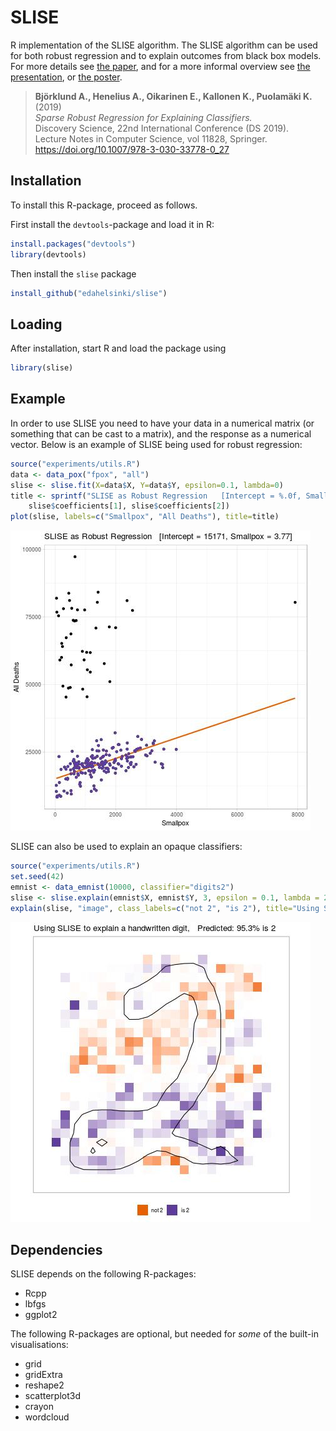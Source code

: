 # SLISE

R implementation of the SLISE algorithm. The SLISE algorithm can be used for
both robust regression and to explain outcomes from black box models.
For more details see [the paper](https://rdcu.be/bVbda), and for a more informal
overview see [the presentation](vignettes/presentation.pdf), or [the poster](vignettes/poster.pdf).

> **Björklund A., Henelius A., Oikarinen E., Kallonen K., Puolamäki K.** (2019)  
> *Sparse Robust Regression for Explaining Classifiers.*  
> Discovery Science, 22nd International Conference (DS 2019).  
> Lecture Notes in Computer Science, vol 11828, Springer.  
> https://doi.org/10.1007/978-3-030-33778-0_27



## Installation
To install this R-package, proceed as follows.

First install the `devtools`-package and load it in R:
```R
install.packages("devtools")
library(devtools)
```

Then install the `slise` package

```R
install_github("edahelsinki/slise")
```

## Loading
After installation, start R and load the package using
```R
library(slise)
```


## Example

In order to use SLISE you need to have your data in a numerical matrix (or
something that can be cast to a matrix), and the response as a numerical vector.
Below is an example of SLISE being used for robust regression:

```R
source("experiments/utils.R")
data <- data_pox("fpox", "all")
slise <- slise.fit(X=data$X, Y=data$Y, epsilon=0.1, lambda=0)
title <- sprintf("SLISE as Robust Regression   [Intercept = %.0f, Smallpox = %.2f]",
    slise$coefficients[1], slise$coefficients[2])
plot(slise, labels=c("Smallpox", "All Deaths"), title=title)
```
![Example Plot 1](experiments/results/ex1.jpg)


SLISE can also be used to explain an opaque classifiers:

```R
source("experiments/utils.R")
set.seed(42)
emnist <- data_emnist(10000, classifier="digits2")
slise <- slise.explain(emnist$X, emnist$Y, 3, epsilon = 0.1, lambda = 2, logit = TRUE)
explain(slise, "image", class_labels=c("not 2", "is 2"), title="Using SLISE to explain a handwritten digit")
```
![Example Plot 1](experiments/results/ex2.jpg)


## Dependencies

SLISE depends on the following R-packages:

 - Rcpp
 - lbfgs
 - ggplot2

The following R-packages are optional, but needed for *some* of the built-in visualisations:

 - grid
 - gridExtra
 - reshape2
 - scatterplot3d
 - crayon
 - wordcloud
